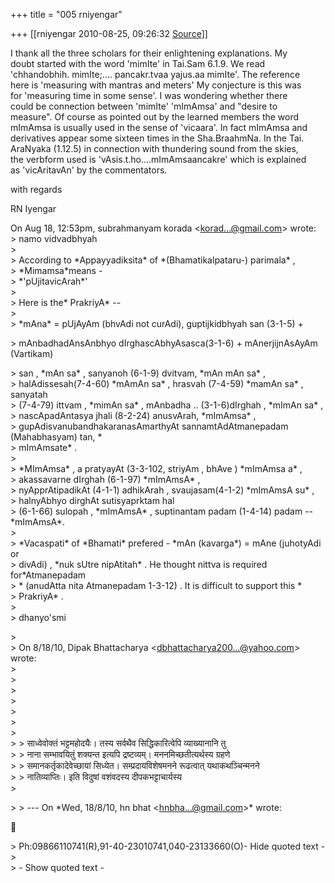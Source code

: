+++
title = "005 rniyengar"

+++
[[rniyengar	2010-08-25, 09:26:32 [Source](https://groups.google.com/g/bvparishat/c/RaIWwT-mIIQ)]]



I thank all the three scholars for their enlightening explanations. My  
doubt started with the word 'mimIte' in Tai.Sam 6.1.9. We read  
'chhandobhih. mimIte;.... pancakr.tvaa yajus.aa mimIte'. The reference  
here is 'measuring with mantras and meters' My conjecture is this was  
for 'measuring time in some sense'. I was wondering whether there  
could be connection between 'mimIte' 'mImAmsa' and "desire to  
measure". Of course as pointed out by the learned members the word  
mImAmsa is usually used in the sense of 'vicaara'. In fact mImAmsa and  
derivatives appear some sixteen times in the Sha.BraahmNa. In the Tai.  
AraNyaka (1.12.5) in connection with thundering sound from the skies,  
the verbform used is 'vAsis.t.ho....mImAmsaancakre' which is explained  
as 'vicAritavAn' by the commentators.

with regards

RN Iyengar

On Aug 18, 12:53pm, subrahmanyam korada \<[korad...@gmail.com]()\> wrote:  
\> namo vidvadbhyah  
\>  
\> According to \*Appayyadiksita\* of \*(Bhamatikalpataru-) parimala\* ,  
\> \*Mimamsa\*means -  
\> \*'pUjitavicArah\*'  
\>  
\> Here is the\* PrakriyA\* --  
\>  
\> \*mAna\* = pUjAyAm (bhvAdi not curAdi), guptijkidbhyah san (3-1-5) +

  
\> mAnbadhadAnsAnbhyo dIrghascAbhyAsasca(3-1-6) + mAnerjijnAsAyAm (Vartikam)  

\> san , \*mAn sa\* , sanyanoh (6-1-9) dvitvam, \*mAn mAn sa\* ,  
\> halAdissesah(7-4-60) \*mAmAn sa\* , hrasvah (7-4-59) \*mamAn sa\* , sanyatah  
\> (7-4-79) ittvam , \*mimAn sa\* , mAnbadha .. (3-1-6)dIrghah , \*mImAn sa\* ,  
\> nascApadAntasya jhali (8-2-24) anusvArah, \*mImAmsa\* ,  
\> gupAdisvanubandhakaranasAmarthyAt sannamtAdAtmanepadam (Mahabhasyam) tan, \*  
\> mImAmsate\* .  
\>  
\> \*MImAmsa\* , a pratyayAt (3-3-102, striyAm , bhAve ) \*mImAmsa a\* ,  
\> akassavarne dIrghah (6-1-97) \*mImAmsA\* ,  
\> nyApprAtipadikAt (4-1-1) adhikArah , svaujasam(4-1-2) \*mImAmsA su\* ,  
\> halnyAbhyo dirghAt sutisyaprktam hal  
\> (6-1-66) sulopah , \*mImAmsA\* , suptinantam padam (1-4-14) padam -- \*mImAmsA\*.  
\>  
\> \*Vacaspati\* of \*Bhamati\* prefered - \*mAn (kavarga\*) = mAne (juhotyAdi or  
\> divAdi) , \*nuk sUtre nipAtitah\* . He thought nittva is required for\*Atmanepadam  
\> \* (anudAtta nita Atmanepadam 1-3-12) . It is difficult to support this \*  
\> PrakriyA\* .  
\>  
\> dhanyo'smi

  
\>  
\> On 8/18/10, Dipak Bhattacharya \<[dbhattacharya200...@yahoo.com]()\> wrote:  
\>  
\>  
\>  
\>  
\>  
\>  
\>  
\> \>  साध्वेवोक्तं भट्टमहोदयैः। तस्य सर्वथैव सिद्धिकारित्वेपि व्याख्यानानि तु  
\> \> नाना सम्भावयितुं शक्यन्त इत्यपि द्रष्टव्यम्। मननमिच्छतीत्यर्थस्य ग्रहणे  
\> \> समानकर्तृकादेवेच्छायां सिध्येत। सम्प्रदायविशेषमनने रूढत्वात् यथाकथञ्चिन्मनने  
\> \> नातिव्याप्तिः। इति विदुषां वशंवदस्य दीपकभट्टाचार्यस्य  
\>  

\> \> --- On \*Wed, 18/8/10, hn bhat \<[hnbha...@gmail.com]()\>\* wrote:



\> Ph:09866110741(R),91-40-23010741,040-23133660(O)- Hide quoted text -  
\>  
\> - Show quoted text -

